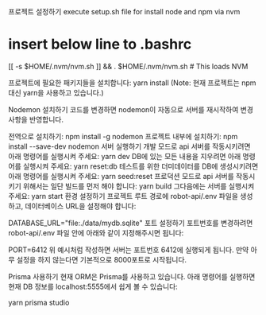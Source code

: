 프로젝트 설정하기
execute setup.sh file for install node and npm via nvm

# insert below line to .bashrc
[[ -s $HOME/.nvm/nvm.sh ]] && . $HOME/.nvm/nvm.sh  # This loads NVM

프로젝트에 필요한 패키지들을 설치합니다:
yarn install
    (Note: 현재 프로젝트는 npm 대신 yarn을 사용하고 있습니다.)

Nodemon 설치하기
코드를 변경하면 nodemon이 자동으로 서버를 재시작하여 변경 사항을 반영합니다.

전역으로 설치하기:
npm install -g nodemon
프로젝트 내부에 설치하기:
npm install --save-dev nodemon
서버 실행하기
개발 모드로 api 서버를 작동시키려면 아래 명령어를 실행시켜 주세요:
yarn dev
DB에 있는 모든 내용을 지우려면 아래 명령어를 실행시켜 주세요:
yarn reset:db
테스트를 위한 더미데이터를 DB에 생성시키려면 아래 명령어를 실행시켜 주세요:
yarn seed:reset
프로덕션 모드로 api 서버를 작동시키기 위해서는 일단 빌드를 먼저 해야 합니다:
yarn build
그다음에는 서버를 실행시켜주세요:
yarn start
환경 설정하기
프로젝트 루트 경로에 robot-api/.env 파일을 생성하고, 데이터베이스 URL을 설정해야 합니다:

DATABASE_URL="file:./data/mydb.sqlite"
포트 설정하기
포트번호를 변경하려면 robot-api/.env 파일 안에 아래와 같이 지정해주시면 됩니다:

PORT=6412
위 예시처럼 작성하면 서버는 포트번호 6412에 실행되게 됩니다. 만약 아무 설정을 하지 않는다면 기본적으로 8000포트로 시작됩니다.

Prisma 사용하기
현재 ORM은 Prisma를 사용하고 있습니다. 아래 명령어를 실행하면 현재 DB 정보를 localhost:5555에서 쉽게 볼 수 있습니다:

yarn prisma studio
